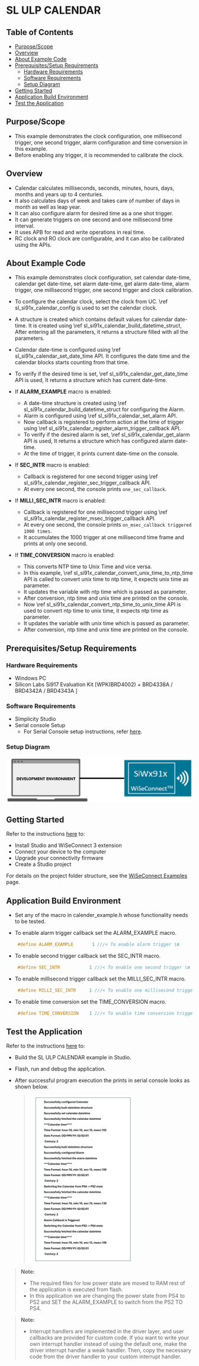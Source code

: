 # SL ULP CALENDAR

## Table of Contents

- [Purpose/Scope](#purposescope)
- [Overview](#overview)
- [About Example Code](#about-example-code)
- [Prerequisites/Setup Requirements](#prerequisitessetup-requirements)
  - [Hardware Requirements](#hardware-requirements)
  - [Software Requirements](#software-requirements)
  - [Setup Diagram](#setup-diagram)
- [Getting Started](#getting-started)
- [Application Build Environment](#application-build-environment)
- [Test the Application](#test-the-application)

## Purpose/Scope

- This example demonstrates the clock configuration, one millisecond trigger, one second trigger, alarm configuration and time conversion in this example.
- Before enabling any trigger, it is recommended to calibrate the clock.

## Overview

- Calendar calculates milliseconds, seconds, minutes, hours, days, months and years up to 4 centuries.
- It also calculates days of week and takes care of number of days in month as well as leap year.
- It can also configure alarm for desired time as a one shot trigger.
- It can generate triggers on one second and one millisecond time interval.
- It uses APB for read and write operations in real time.
- RC clock and RO clock are configurable, and it can also be calibrated using the APIs.

## About Example Code

- This example demonstrates clock configuration, set calendar date-time, calendar get date-time, set alarm date-time, get alarm date-time, alarm trigger, one millisecond trigger, one second trigger and clock calibration.
- To configure the calendar clock, select the clock from UC. \ref sl_si91x_calendar_config is used to set the calendar clock.
- A structure is created which contains default values for calendar date-time. It is created using \ref sl_si91x_calendar_build_datetime_struct, After entering all the parameters, it returns a structure filled with all the parameters.
- Calendar date-time is configured using \ref sl_si91x_calendar_set_date_time API. It configures the date time and the calendar blocks starts counting from that time.
- To verify if the desired time is set, \ref sl_si91x_calendar_get_date_time API is used, It returns a structure which has current date-time.

- If **ALARM_EXAMPLE** macro is enabled:

  - A date-time structure is created using \ref sl_si91x_calendar_build_datetime_struct for configuring the Alarm.
  - Alarm is configured using \ref sl_si91x_calendar_set_alarm API.
  - Now callback is registered to perform action at the time of trigger using \ref sl_si91x_calendar_register_alarm_trigger_callback API.
  - To verify if the desired alarm is set, \ref sl_si91x_calendar_get_alarm API is used, It returns a structure which has configured alarm date-time.
  - At the time of trigger, it prints current date-time on the console.

- If **SEC_INTR** macro is enabled:

  - Callback is registered for one second trigger using \ref sl_si91x_calendar_register_sec_trigger_callback API.
  - At every one second, the console prints `one_sec_callback`.

- If **MILLI_SEC_INTR** macro is enabled:

  - Callback is registered for one millisecond trigger using \ref sl_si91x_calendar_register_msec_trigger_callback API.
  - At every one second, the console prints `on_msec_callback triggered 1000 times`.
  - It accumulates the 1000 trigger at one millisecond time frame and prints at only one second.

- If **TIME_CONVERSION** macro is enabled:
  - This converts NTP time to Unix Time and vice versa.
  - In this example, \ref sl_si91x_calendar_convert_unix_time_to_ntp_time API is called to convert unix time to ntp time, it expects unix time as parameter.
  - It updates the variable with ntp time which is passed as parameter.
  - After conversion, ntp time and unix time are printed on the console.
  - Now \ref sl_si91x_calendar_convert_ntp_time_to_unix_time API is used to convert ntp time to unix time, it expects ntp time as parameter.
  - It updates the variable with unix time which is passed as parameter.
  - After conversion, ntp time and unix time are printed on the console.

## Prerequisites/Setup Requirements

### Hardware Requirements

- Windows PC
- Silicon Labs Si917 Evaluation Kit [WPK(BRD4002) + BRD4338A / BRD4342A / BRD4343A ]

### Software Requirements

- Simplicity Studio
- Serial console Setup
  - For Serial Console setup instructions, refer [here](https://docs.silabs.com/wiseconnect/latest/wiseconnect-developers-guide-developing-for-silabs-hosts/#console-input-and-output).

### Setup Diagram

 ![Figure: Introduction](resources/readme/setupdiagram.png)

## Getting Started

Refer to the instructions [here](https://docs.silabs.com/wiseconnect/latest/wiseconnect-getting-started/) to:

- Install Studio and WiSeConnect 3 extension
- Connect your device to the computer
- Upgrade your connectivity firmware
- Create a Studio project

For details on the project folder structure, see the [WiSeConnect Examples](https://docs.silabs.com/wiseconnect/latest/wiseconnect-examples/#example-folder-structure) page.

## Application Build Environment

- Set any of the macro in calender_example.h whose functionality needs to be tested.

- To enable alarm trigger callback set the ALARM_EXAMPLE macro.

  ```C
   #define ALARM_EXAMPLE       1 ///< To enable alarm trigger \n
  ```

- To enable second trigger callback set the SEC_INTR macro.

   ```C
    #define SEC_INTR           1 ///< To enable one second trigger \n
   ```

- To enable millisecond trigger callback set the MILLI_SEC_INTR macro.

   ```C
    #define MILLI_SEC_INTR     1 ///< To enable one millisecond trigger \n
   ```

- To enable time conversion set the TIME_CONVERSION macro.

   ```C
    #define TIME_CONVERSION    1 ///< To enable time conversion trigger \n
   ```

## Test the Application

Refer to the instructions [here](https://docs.silabs.com/wiseconnect/latest/wiseconnect-getting-started/) to:

- Build the SL ULP CALENDAR example in Studio.
- Flash, run and debug the application.
- After successful program execution the prints in serial console looks as shown below.

  >![output](resources/readme/output_ulp_calendar.png)

> **Note:**
>- The required files for low power state are moved to RAM rest of the application is executed from flash.
>- In this application we are changing the power state from PS4 to PS2 and SET the ALARM_EXAMPLE to switch from the PS2 TO PS4.



> **Note:**
>
> - Interrupt handlers are implemented in the driver layer, and user callbacks are provided for custom code. If you want to write your own interrupt handler instead of using the default one, make the driver interrupt handler a weak handler. Then, copy the necessary code from the driver handler to your custom interrupt handler.
